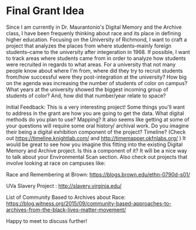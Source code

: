 # Final Grant Idea

Since I am currently in Dr. Maurantonio's Digital Memory and the Archive class, I have been frequenly thinking about race and its place in defining higher education. Focusing on the University of Richmond, I want to craft a project that analyzes the places from where students–mainly foreign students–came to the university after integeration in 1968. If possible, I want to track areas where students came from in order to analyze how students were recruited in regards to what areas. For a university that not many people know about where I'm from, where did they try to recruit students from/how successful were they post-integration at the university? How big on the agenda was increasing the number of students of color on campus? What years at the university showed the biggest incoming group of students of color? And, how did that number/year relate to space?

Initial Feedback: This is a very interesting project! Some things you'll want to address in the grant are how you are going to get the data.  What digital methods do you plan to use? Mapping?  It also seems like getting at some of your questions will require some oral history/ archival work. Do you imagine their being a digital exhibition component of the project?  Timeline? (Check out https://timeline.knightlab.com/ and http://timemapper.okfnlabs.org/ )  It would be great to see how you imagine this fitting into the existing Digital Memory and Archive project. Is this a component of it?  It will be a nice way to talk about your Environmental Scan section. Also check out projects that involve looking at race on campuses like:

Race and Remembering at Brown: https://blogs.brown.edu/ethn-0790d-s01/ 

UVa Slavery Project : http://slavery.virginia.edu/

List of Community Based to Archives about Race: https://blog.witness.org/2015/09/community-based-approaches-to-archives-from-the-black-lives-matter-movement/

Happy to meet to discuss further!
